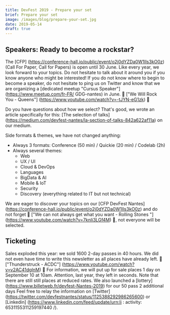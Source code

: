 ```yaml
---
title: DevFest 2019 - Prepare your set
brief: Prepare your set
image: /images/blog/prepare-your-set.jpg
date: 2019-05-14
draft: true
---
```


## Speakers: Ready to become a rockstar?
The [CFP] (https://conference-hall.io/public/event/o2j0dYZDa0W1Ils3kO0z) (Call For Paper, Call for Papers) is open until 30 June. Like every year, we look forward to your topics. Do not hesitate to talk about it around you if you know anyone who might be interested! If you do not know where to begin to become a speaker, do not hesitate to ping us on Twitter and know that we are organizing a [dedicated meetup "Cursus Speaker"] (https://www.meetup.com/fr-FR/ GDG-nantes) in June. 🎵 ["We Will Rock You - Queens"] (https://www.youtube.com/watch?v=-tJYN-eG1zk) 🎵

Do you have questions about how we select? That's good, we wrote an article specifically for this: [The selection of talks] (https://medium.com/devfest-nantes/la-section-of-talks-842a622af11a) on our medium.

Side formats & themes, we have not changed anything:

* Always 3 formats: Conference (50 min) / Quickie (20 min) / Codelab (2h)
* Always several themes:
    * Web
    * UX / UI
    * Cloud & DevOps
    * Languages
    * BigData & AI
    * Mobile & IoT
    * Security
    * Discovery (everything related to IT but not technical)

We are eager to discover your topics on our [CFP DevFest Nantes] (https://conference-hall.io/public/event/o2j0dYZDa0W1Ils3kO0z) and do not forget 🎸 ["We can not always get what you want - Rolling Stones "] (https://www.youtube.com/watch?v=7knIi3LGf4M) 🎸, not everyone will be selected.

## Ticketing
Sales exploded this year: we sold 1600 2-day passes in 40 hours. We did not even have time to write this newsletter as all places have already left. 🎵 ["Thunderstruck - ACDC"] (https://www.youtube.com/watch?v=v2AC41dglnM) 🎵
For information, we will put up for sale places 1 day on September 10 at 10am. Attention, last year, they left in seconds. Note that there are still still places at reduced rates.
We also launched a [lottery] (https://www.billetweb.fr/devfest-Nantes-2019) for our 50 pass 2 additional days
Feel free to relay the information on [Twitter] (https://twitter.com/devfestnantes/status/1125388292986265600) or [Linkedin] (https://www.linkedin.com/feed/update/urn:li : activity: 6531155311259197440 /).